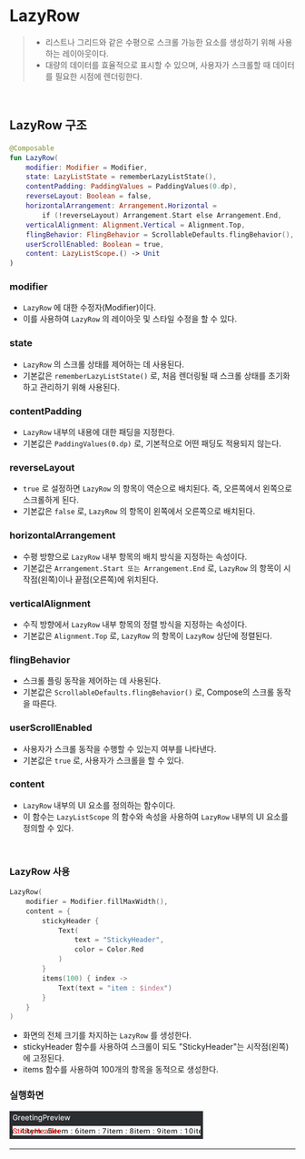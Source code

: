 # **LazyRow**
> - 리스트나 그리드와 같은 수평으로 스크롤 가능한 요소를 생성하기 위해 사용하는 레이아웃이다.
> - 대량의 데이터를 효율적으로 표시할 수 있으며, 사용자가 스크롤할 때 데이터를 필요한 시점에 렌더링한다.

<br>

## **LazyRow 구조**
```kotlin
@Composable
fun LazyRow(
    modifier: Modifier = Modifier,
    state: LazyListState = rememberLazyListState(),
    contentPadding: PaddingValues = PaddingValues(0.dp),
    reverseLayout: Boolean = false,
    horizontalArrangement: Arrangement.Horizontal =
        if (!reverseLayout) Arrangement.Start else Arrangement.End,
    verticalAlignment: Alignment.Vertical = Alignment.Top,
    flingBehavior: FlingBehavior = ScrollableDefaults.flingBehavior(),
    userScrollEnabled: Boolean = true,
    content: LazyListScope.() -> Unit
)
```

### modifier
- `LazyRow` 에 대한 수정자(Modifier)이다.
- 이를 사용하여 `LazyRow` 의 레이아웃 및 스타일 수정을 할 수 있다.

### state
- `LazyRow` 의 스크롤 상태를 제어하는 데 사용된다.
- 기본값은 `rememberLazyListState()` 로, 처음 렌더링될 때 스크롤 상태를 초기화하고 관리하기 위해 사용된다.

### contentPadding
- `LazyRow` 내부의 내용에 대한 패딩을 지정한다.
- 기본값은 `PaddingValues(0.dp)` 로, 기본적으로 어떤 패딩도 적용되지 않는다.

### reverseLayout
- `true` 로 설정하면 `LazyRow` 의 항목이 역순으로 배치된다. 즉, 오른쪽에서 왼쪽으로 스크롤하게 된다.
- 기본값은 `false` 로, `LazyRow` 의 항목이 왼쪽에서 오른쪽으로 배치된다.

### horizontalArrangement
- 수평 방향으로 `LazyRow` 내부 항목의 배치 방식을 지정하는 속성이다.
- 기본값은 `Arrangement.Start 또는 Arrangement.End` 로, `LazyRow` 의 항목이 시작점(왼쪽)이나 끝점(오른쪽)에 위치된다.

### verticalAlignment
- 수직 방향에서 `LazyRow` 내부 항목의 정렬 방식을 지정하는 속성이다.
- 기본값은 `Alignment.Top` 로, `LazyRow` 의 항목이 `LazyRow` 상단에 정렬된다.

### flingBehavior
- 스크롤 플링 동작을 제어하는 데 사용된다.
- 기본값은 `ScrollableDefaults.flingBehavior()` 로, Compose의 스크롤 동작을 따른다.

### userScrollEnabled
- 사용자가 스크롤 동작을 수행할 수 있는지 여부를 나타낸다.
- 기본값은 `true` 로, 사용자가 스크롤을 할 수 있다.

### content
- `LazyRow` 내부의 UI 요소를 정의하는 함수이다.
- 이 함수는 `LazyListScope` 의 함수와 속성을 사용하여 `LazyRow` 내부의 UI 요소를 정의할 수 있다.

<br>

### **LazyRow 사용**
```kotlin
LazyRow(
    modifier = Modifier.fillMaxWidth(),
    content = {
        stickyHeader {
            Text(
                text = "StickyHeader",
                color = Color.Red
            )
        }
        items(100) { index ->
            Text(text = "item : $index")
        }
    }
)
```
- 화면의 전체 크기를 차지하는 `LazyRow` 를 생성한다.
- stickyHeader 함수를 사용하여 스크롤이 되도 "StickyHeader"는 시작점(왼쪽)에 고정된다.
- items 함수를 사용하여 100개의 항목을 동적으로 생성한다. 

### 실행화면

![lazyrow.png](lazyrow.png)

***